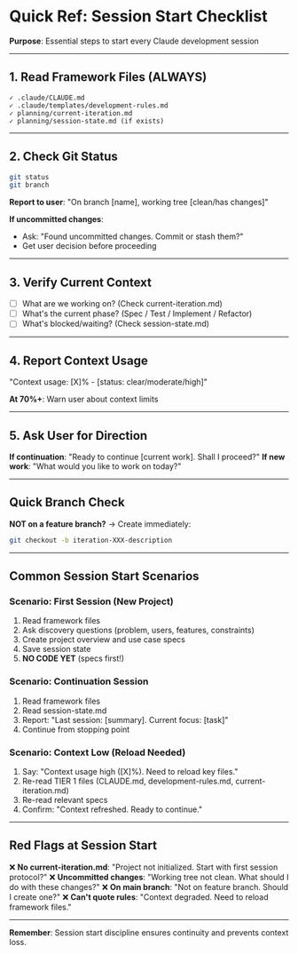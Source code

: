 # Quick Ref: Session Start Checklist

**Purpose**: Essential steps to start every Claude development session

---

## 1. Read Framework Files (ALWAYS)

```
✓ .claude/CLAUDE.md
✓ .claude/templates/development-rules.md
✓ planning/current-iteration.md
✓ planning/session-state.md (if exists)
```

---

## 2. Check Git Status

```bash
git status
git branch
```

**Report to user**: "On branch [name], working tree [clean/has changes]"

**If uncommitted changes**:
- Ask: "Found uncommitted changes. Commit or stash them?"
- Get user decision before proceeding

---

## 3. Verify Current Context

- [ ] What are we working on? (Check current-iteration.md)
- [ ] What's the current phase? (Spec / Test / Implement / Refactor)
- [ ] What's blocked/waiting? (Check session-state.md)

---

## 4. Report Context Usage

"Context usage: [X]% - [status: clear/moderate/high]"

**At 70%+**: Warn user about context limits

---

## 5. Ask User for Direction

**If continuation**: "Ready to continue [current work]. Shall I proceed?"
**If new work**: "What would you like to work on today?"

---

## Quick Branch Check

**NOT on a feature branch?** → Create immediately:
```bash
git checkout -b iteration-XXX-description
```

---

## Common Session Start Scenarios

### Scenario: First Session (New Project)
1. Read framework files
2. Ask discovery questions (problem, users, features, constraints)
3. Create project overview and use case specs
4. Save session state
5. **NO CODE YET** (specs first!)

### Scenario: Continuation Session
1. Read framework files
2. Read session-state.md
3. Report: "Last session: [summary]. Current focus: [task]"
4. Continue from stopping point

### Scenario: Context Low (Reload Needed)
1. Say: "Context usage high ([X]%). Need to reload key files."
2. Re-read TIER 1 files (CLAUDE.md, development-rules.md, current-iteration.md)
3. Re-read relevant specs
4. Confirm: "Context refreshed. Ready to continue."

---

## Red Flags at Session Start

❌ **No current-iteration.md**: "Project not initialized. Start with first session protocol?"
❌ **Uncommitted changes**: "Working tree not clean. What should I do with these changes?"
❌ **On main branch**: "Not on feature branch. Should I create one?"
❌ **Can't quote rules**: "Context degraded. Need to reload framework files."

---

**Remember**: Session start discipline ensures continuity and prevents context loss.